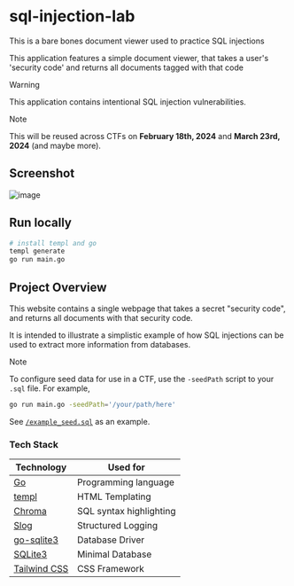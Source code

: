 # sql-injection-lab
This is a bare bones document viewer used to practice SQL injections

This application features a simple document viewer, that takes a user's 'security code'
and returns all documents tagged with that code

> [!WARNING]  
> This application contains intentional SQL injection vulnerabilities.

> [!NOTE]  
> This will be reused across CTFs on **February 18th, 2024** and **March 23rd, 2024** (and maybe more).

## Screenshot

![image](https://github.com/nkcyber/sql-injection-lab/assets/46602241/444ad589-380a-456c-ab53-2292aa8a1287)



## Run locally

```bash
# install templ and go
templ generate 
go run main.go 
```

## Project Overview

This website contains a single webpage that takes a secret "security code", and returns all documents with that security code.

It is intended to illustrate a simplistic example of how SQL injections can be used to extract more information from databases.

> [!NOTE]  
> To configure seed data for use in a CTF, use the `-seedPath` script to your `.sql` file.
> For example,
> ```bash
> go run main.go -seedPath='/your/path/here'
> ```
> See [`/example_seed.sql`](./example_seed.sql) as an example.

### Tech Stack

| Technology                                        | Used for                |
|---------------------------------------------------|-------------------------|
| [Go](https://go.dev/)                             | Programming language    |
| [templ](https://github.com/a-h/templ)             | HTML Templating         |
| [Chroma](https://github.com/alecthomas/chroma)    | SQL syntax highlighting |
| [Slog](https://golang.org/x/exp/slog)             | Structured Logging      |
| [go-sqlite3](https://github.com/mattn/go-sqlite3) | Database Driver         |
| [SQLite3](https://www.sqlite.org/index.html)      | Minimal Database        |
| [Tailwind CSS](https://tailwindcss.com/)          | CSS Framework           |
